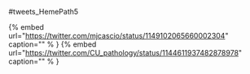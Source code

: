 #tweets_HemePath5

{% embed url="https://twitter.com/mjcascio/status/1149102065660002304"  caption="" % }
{% embed url="https://twitter.com/CU_pathology/status/1144611937482878978"  caption="" % }
